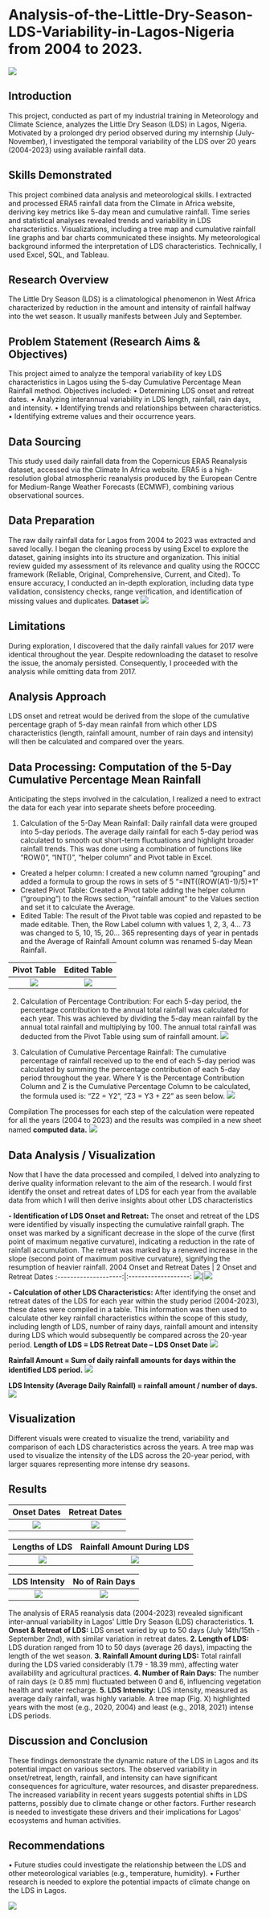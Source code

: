 # Analysis-of-the-Little-Dry-Season-LDS-Variability-in-Lagos-Nigeria from 2004 to 2023.

![](LDS_intro.png)
## Introduction
This project, conducted as part of my industrial training in Meteorology and Climate Science, analyzes the Little Dry Season (LDS) in Lagos, Nigeria. Motivated by a prolonged dry period observed during my internship (July-November), I investigated the temporal variability of the LDS over 20 years (2004-2023) using available rainfall data.

## Skills Demonstrated
This project combined data analysis and meteorological skills. I extracted and processed ERA5 rainfall data from the Climate in Africa website, deriving key metrics like 5-day mean and cumulative rainfall. Time series and statistical analyses revealed trends and variability in LDS characteristics. Visualizations, including a tree map and cumulative rainfall line graphs and bar charts communicated these insights. My meteorological background informed the interpretation of LDS characteristics. Technically, I used Excel, SQL, and Tableau.

## Research Overview
The Little Dry Season (LDS) is a climatological phenomenon in West Africa characterized by reduction in the amount and intensity of rainfall halfway into the wet season. It usually manifests between July and September.

## Problem Statement (Research Aims & Objectives)
This project aimed to analyze the temporal variability of key LDS characteristics in Lagos using the 5-day Cumulative Percentage Mean Rainfall method. Objectives included:
•	Determining LDS onset and retreat dates.
•	Analyzing interannual variability in LDS length, rainfall, rain days, and intensity.
•	Identifying trends and relationships between characteristics.
•	Identifying extreme values and their occurrence years.

## Data Sourcing
This study used daily rainfall data from the Copernicus ERA5 Reanalysis dataset, accessed via the Climate In Africa website. ERA5 is a high-resolution global atmospheric reanalysis produced by the European Centre for Medium-Range Weather Forecasts (ECMWF), combining various observational sources.

## Data Preparation
The raw daily rainfall data for Lagos from 2004 to 2023 was extracted and saved locally. I began the cleaning process by using Excel to explore the dataset, gaining insights into its structure and organization. This initial review guided my assessment of its relevance and quality using the ROCCC framework (Reliable, Original, Comprehensive, Current, and Cited). To ensure accuracy, I conducted an in-depth exploration, including data type validation, consistency checks, range verification, and identification of missing values and duplicates.
**Dataset**
![](original_dataset.png)

## Limitations
During exploration, I discovered that the daily rainfall values for 2017 were identical throughout the year. Despite redownloading the dataset to resolve the issue, the anomaly persisted. Consequently, I proceeded with the analysis while omitting data from 2017.

## Analysis Approach
LDS onset and retreat would be derived from the slope of the cumulative percentage graph of 5-day mean rainfall from which other LDS characteristics (length, rainfall amount, number of rain days and intensity) will then be calculated and compared over the years. 

## Data Processing: Computation of the 5-Day Cumulative Percentage Mean Rainfall
Anticipating the steps involved in the calculation, I realized a need to extract the data for each year into separate sheets before proceeding. 

1. Calculation of the 5-Day Mean Rainfall: Daily rainfall data were grouped into 5-day periods. The average daily rainfall for each 5-day period was calculated to smooth out short-term fluctuations and highlight broader rainfall trends. This was done using a combination of functions like “ROW()”, “INT()”, “helper column” and Pivot table in Excel.
- Created a helper column: I created a new column named “grouping” and added a formula to group the rows in sets of 5 “=INT((ROW(A1)-1)/5)+1”
- Created Pivot Table:  Created a Pivot table adding the helper column (“grouping”) to the Rows section, “rainfall amount” to the Values section and set it to calculate the Average.
- Edited Table: The result of the Pivot table was copied and repasted to be made editable. Then, the Row Label column with values 1, 2, 3, 4… 73 was changed to 5, 10, 15, 20… 365 representing days of year in pentads and the Average of Rainfall Amount column was renamed 5-day Mean Rainfall.

**Pivot Table**    |    **Edited Table**
:-------------------:|:----------------------:
![](pivot_table.png)|![](pivot_table_edit.png)

2. Calculation of Percentage Contribution: For each 5-day period, the percentage contribution to the annual total rainfall was calculated for each year. This was achieved by dividing the 5-day mean rainfall by the annual total rainfall and multiplying by 100. The annual total rainfall was deducted from the Pivot Table using sum of rainfall amount.
![](percentage_contribution_calculation.png)

3. Calculation of Cumulative Percentage Rainfall: The cumulative percentage of rainfall received up to the end of each 5-day period was calculated by summing the percentage contribution of each 5-day period throughout the year. Where Y is the Percentage Contribution Column and Z is the Cumulative Percentage Column to be calculated, the formula used is: “Z2 = Y2”, “Z3 = Y3 + Z2” as seen below. 
![](cumulative_percentage_calculation.png)

Compilation
The processes for each step of the calculation were repeated for all the years (2004 to 2023) and the results was compiled in a new sheet named **computed data.** 
![](computed_data.png)

## Data Analysis / Visualization
Now that I have the data processed and compiled, I delved into analyzing to derive quality information relevant to the aim of the research. I would first identify the onset and retreat dates of LDS for each year from the available data from which I will then derive insights about other LDS characteristics

**- Identification of LDS Onset and Retreat:** The onset and retreat of the LDS were identified by visually inspecting the cumulative rainfall graph. The onset was marked by a significant decrease in the slope of the curve (first point of maximum negative curvature), indicating a reduction in the rate of rainfall accumulation. The retreat was marked by a renewed increase in the slope (second point of maximum positive curvature), signifying the resumption of heavier rainfall.
2004 Onset and Retreat Dates | 2 Onset and Retreat Dates
:--------------------:|:-------------------:
![](2004_cumulative_rainfall_chart.png)|![](2020_cumulative_rainfall_chart.png)

**- Calculation of other LDS Characteristics:** After identifying the onset and retreat dates of the LDS for each year within the study period (2004-2023), these dates were compiled in a table. This information was then used to calculate other key rainfall characteristics within the scope of this study, including length of LDS, number of rainy days, rainfall amount and intensity during LDS which would subsequently be compared across the 20-year period.
**Length of LDS = LDS Retreat Date – LDS Onset Date**
![](calculation_of_LDS_length.png)

**Rainfall Amount = Sum of daily rainfall amounts for days within the identified LDS period.**
![](calculation_of_rainfall_amount.png)

**LDS Intensity (Average Daily Rainfall) = rainfall amount / number of days.**
![](calculation_of_LDS_intensity.png)

## Visualization
Different visuals were created to visualize the trend, variability and comparison of each LDS characteristics across the years. A tree map was used to visualize the intensity of the LDS across the 20-year period, with larger squares representing more intense dry seasons.

## Results
Onset Dates | Retreat Dates
:--------------:|:-------------:
![](onset_dates.png)|![](retreat_dates.png)

Lengths of LDS | Rainfall Amount During LDS
:--------------:|:--------------:
![](LDS_Length.png)|![](rainfall_amount.png)

LDS Intensity | No of Rain Days 
:--------------:|:--------------:
![](LDS_Intensity.png)|![](No_of_Rain_Days.png)

The analysis of ERA5 reanalysis data (2004-2023) revealed significant inter-annual variability in Lagos' Little Dry Season (LDS) characteristics.
**1. Onset & Retreat of LDS:** LDS onset varied by up to 50 days (July 14th/15th - September 2nd), with similar variation in retreat dates.
**2. Length of LDS:** LDS duration ranged from 10 to 50 days (average 26 days), impacting the length of the wet season.
**3. Rainfall Amount during LDS:** Total rainfall during the LDS varied considerably (1.79 - 18.39 mm), affecting water availability and agricultural practices.
**4. Number of Rain Days:** The number of rain days (≥ 0.85 mm) fluctuated between 0 and 6, influencing vegetation health and water recharge.
**5. LDS Intensity:** LDS intensity, measured as average daily rainfall, was highly variable. A tree map (Fig. X) highlighted years with the most (e.g., 2020, 2004) and least (e.g., 2018, 2021) intense LDS periods.

## Discussion and Conclusion
These findings demonstrate the dynamic nature of the LDS in Lagos and its potential impact on various sectors. The observed variability in onset/retreat, length, rainfall, and intensity can have significant consequences for agriculture, water resources, and disaster preparedness. The increased variability in recent years suggests potential shifts in LDS patterns, possibly due to climate change or other factors. Further research is needed to investigate these drivers and their implications for Lagos' ecosystems and human activities.

## Recommendations
•	Future studies could investigate the relationship between the LDS and other meteorological variables (e.g., temperature, humidity).
•	Further research is needed to explore the potential impacts of climate change on the LDS in Lagos.

![](thank_you.png)
